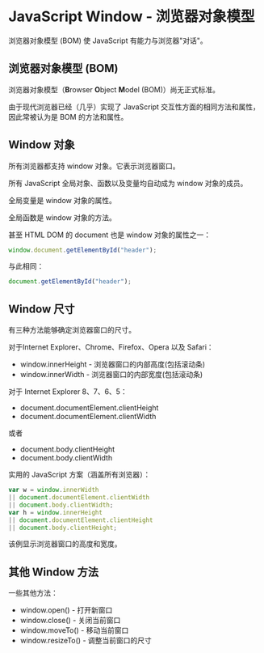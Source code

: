 # JavaScript Window - 浏览器对象模型

浏览器对象模型 (BOM) 使 JavaScript 有能力与浏览器"对话"。

## 浏览器对象模型 (BOM)

浏览器对象模型（**B**rowser **O**bject **M**odel (BOM)）尚无正式标准。

由于现代浏览器已经（几乎）实现了 JavaScript 交互性方面的相同方法和属性，因此常被认为是 BOM 的方法和属性。

## Window 对象

所有浏览器都支持 window 对象。它表示浏览器窗口。

所有 JavaScript 全局对象、函数以及变量均自动成为 window 对象的成员。

全局变量是 window 对象的属性。

全局函数是 window 对象的方法。

甚至 HTML DOM 的 document 也是 window 对象的属性之一：

```javascript
window.document.getElementById("header");
```

与此相同：

```javascript
document.getElementById("header");
```

## Window 尺寸

有三种方法能够确定浏览器窗口的尺寸。

对于Internet Explorer、Chrome、Firefox、Opera 以及 Safari：

- window.innerHeight - 浏览器窗口的内部高度(包括滚动条)
- window.innerWidth - 浏览器窗口的内部宽度(包括滚动条)

对于 Internet Explorer 8、7、6、5：

- document.documentElement.clientHeight
- document.documentElement.clientWidth

或者

- document.body.clientHeight
- document.body.clientWidth

实用的 JavaScript 方案（涵盖所有浏览器）：

<!--sec data-title="实例" data-filename="js_win_inner" ces-->
```javascript
var w = window.innerWidth
|| document.documentElement.clientWidth
|| document.body.clientWidth;
var h = window.innerHeight
|| document.documentElement.clientHeight
|| document.body.clientHeight;
```
<!--endsec-->

该例显示浏览器窗口的高度和宽度。

## 其他 Window 方法

一些其他方法：

- window.open() - 打开新窗口
- window.close() - 关闭当前窗口
- window.moveTo() - 移动当前窗口
- window.resizeTo() - 调整当前窗口的尺寸